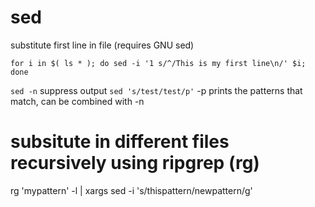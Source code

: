 # sed

substitute first line in file (requires GNU sed)

`for i in $( ls * ); do sed -i '1 s/^/This is my first line\n/' $i; done`

`sed -n` suppress output
`sed 's/test/test/p'` -p prints the patterns that match, can be combined with -n

# subsitute in different files recursively using ripgrep (rg)

rg 'mypattern' -l | xargs sed -i 's/thispattern/newpattern/g'

